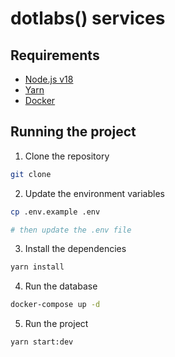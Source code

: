 # dotlabs() services

## Requirements

- [Node.js v18](https://nodejs.org/en/)
- [Yarn](https://classic.yarnpkg.com/en/docs/install)
- [Docker](https://docs.docker.com/get-docker/)

## Running the project

1. Clone the repository

```bash
git clone
```

2. Update the environment variables

```bash
cp .env.example .env

# then update the .env file
```

3. Install the dependencies

```bash
yarn install
```

4. Run the database

```bash
docker-compose up -d
```

5. Run the project

```bash
yarn start:dev
```
